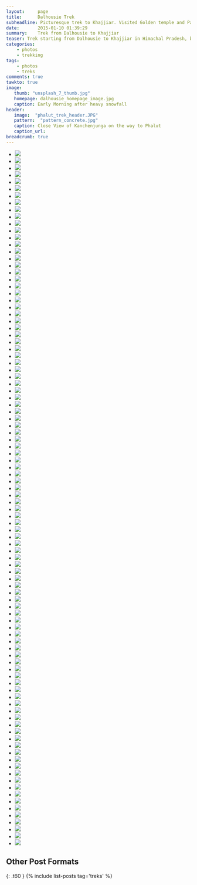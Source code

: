 ```yaml
---
layout:     page
title:      Dalhousie Trek
subheadline: Picturesque trek to Khajjiar. Visited Golden temple and Pak border on the way back.
date:       2015-01-10 01:39:29
summary:    Trek from Dalhousie to Khajjiar
teaser: Trek starting from Dalhousie to Khajjiar in Himachal Pradesh, box of surprises. 
categories: 
    - photos
    - trekking
tags:
    - photos
    - treks    
comments: true
tawkto: true
image:
   thumb: "unsplash_7_thumb.jpg"
   homepage: dalhousie_homepage_image.jpg
   caption: Early Morning after heavy snowfall
header:
   image:  "phalut_trek_header.JPG"
   pattern:  "pattern_concrete.jpg"
   caption: Close View of Kanchenjunga on the way to Phalut
   caption_url: 
breadcrumb: true
---
```

<ul class="clearing-thumbs small-block-grid-3" data-clearing="">

<li><a href="{{ site.url }}/images/posts/dalhousie_trek/10153638487600032.jpg"><img data-caption="Trek Sandakhpu - Phalut" class="th" src="{{ site.url }}/images/posts/dalhousie_trek/10153638487600032.jpg"></a></li>
<li><a href="{{ site.url }}/images/posts/dalhousie_trek/10153638543970032.jpg"><img data-caption="Trek Sandakhpu - Phalut" class="th" src="{{ site.url }}/images/posts/dalhousie_trek/10153638543970032.jpg"></a></li>
<li><a href="{{ site.url }}/images/posts/dalhousie_trek/10153641779020032.jpg"><img data-caption="Trek Sandakhpu - Phalut" class="th" src="{{ site.url }}/images/posts/dalhousie_trek/10153641779020032.jpg"></a></li>
<li><a href="{{ site.url }}/images/posts/dalhousie_trek/10153638488730032.jpg"><img data-caption="Trek Sandakhpu - Phalut" class="th" src="{{ site.url }}/images/posts/dalhousie_trek/10153638488730032.jpg"></a></li>
<li><a href="{{ site.url }}/images/posts/dalhousie_trek/10153638544020032.jpg"><img data-caption="Trek Sandakhpu - Phalut" class="th" src="{{ site.url }}/images/posts/dalhousie_trek/10153638544020032.jpg"></a></li>
<li><a href="{{ site.url }}/images/posts/dalhousie_trek/10153641779130032.jpg"><img data-caption="Trek Sandakhpu - Phalut" class="th" src="{{ site.url }}/images/posts/dalhousie_trek/10153641779130032.jpg"></a></li>
<li><a href="{{ site.url }}/images/posts/dalhousie_trek/10153638489145032.jpg"><img data-caption="Trek Sandakhpu - Phalut" class="th" src="{{ site.url }}/images/posts/dalhousie_trek/10153638489145032.jpg"></a></li>
<li><a href="{{ site.url }}/images/posts/dalhousie_trek/10153638544105032.jpg"><img data-caption="Trek Sandakhpu - Phalut" class="th" src="{{ site.url }}/images/posts/dalhousie_trek/10153638544105032.jpg"></a></li>
<li><a href="{{ site.url }}/images/posts/dalhousie_trek/10153641779300032.jpg"><img data-caption="Trek Sandakhpu - Phalut" class="th" src="{{ site.url }}/images/posts/dalhousie_trek/10153641779300032.jpg"></a></li>
<li><a href="{{ site.url }}/images/posts/dalhousie_trek/10153638489215032.jpg"><img data-caption="Trek Sandakhpu - Phalut" class="th" src="{{ site.url }}/images/posts/dalhousie_trek/10153638489215032.jpg"></a></li>
<li><a href="{{ site.url }}/images/posts/dalhousie_trek/10153638544245032.jpg"><img data-caption="Trek Sandakhpu - Phalut" class="th" src="{{ site.url }}/images/posts/dalhousie_trek/10153638544245032.jpg"></a></li>
<li><a href="{{ site.url }}/images/posts/dalhousie_trek/10153641787070032.jpg"><img data-caption="Trek Sandakhpu - Phalut" class="th" src="{{ site.url }}/images/posts/dalhousie_trek/10153641787070032.jpg"></a></li>
<li><a href="{{ site.url }}/images/posts/dalhousie_trek/10153638489445032.jpg"><img data-caption="Trek Sandakhpu - Phalut" class="th" src="{{ site.url }}/images/posts/dalhousie_trek/10153638489445032.jpg"></a></li>
<li><a href="{{ site.url }}/images/posts/dalhousie_trek/10153638544385032.jpg"><img data-caption="Trek Sandakhpu - Phalut" class="th" src="{{ site.url }}/images/posts/dalhousie_trek/10153638544385032.jpg"></a></li>
<li><a href="{{ site.url }}/images/posts/dalhousie_trek/10153641787125032.jpg"><img data-caption="Trek Sandakhpu - Phalut" class="th" src="{{ site.url }}/images/posts/dalhousie_trek/10153641787125032.jpg"></a></li>
<li><a href="{{ site.url }}/images/posts/dalhousie_trek/10153638489980032.jpg"><img data-caption="Trek Sandakhpu - Phalut" class="th" src="{{ site.url }}/images/posts/dalhousie_trek/10153638489980032.jpg"></a></li>
<li><a href="{{ site.url }}/images/posts/dalhousie_trek/10153638544610032.jpg"><img data-caption="Trek Sandakhpu - Phalut" class="th" src="{{ site.url }}/images/posts/dalhousie_trek/10153638544610032.jpg"></a></li>
<li><a href="{{ site.url }}/images/posts/dalhousie_trek/10153641787165032.jpg"><img data-caption="Trek Sandakhpu - Phalut" class="th" src="{{ site.url }}/images/posts/dalhousie_trek/10153641787165032.jpg"></a></li>
<li><a href="{{ site.url }}/images/posts/dalhousie_trek/10153638490020032.jpg"><img data-caption="Trek Sandakhpu - Phalut" class="th" src="{{ site.url }}/images/posts/dalhousie_trek/10153638490020032.jpg"></a></li>
<li><a href="{{ site.url }}/images/posts/dalhousie_trek/10153638660465032.jpg"><img data-caption="Trek Sandakhpu - Phalut" class="th" src="{{ site.url }}/images/posts/dalhousie_trek/10153638660465032.jpg"></a></li>
<li><a href="{{ site.url }}/images/posts/dalhousie_trek/10153641787600032.jpg"><img data-caption="Trek Sandakhpu - Phalut" class="th" src="{{ site.url }}/images/posts/dalhousie_trek/10153641787600032.jpg"></a></li>
<li><a href="{{ site.url }}/images/posts/dalhousie_trek/10153638502335032.jpg"><img data-caption="Trek Sandakhpu - Phalut" class="th" src="{{ site.url }}/images/posts/dalhousie_trek/10153638502335032.jpg"></a></li>
<li><a href="{{ site.url }}/images/posts/dalhousie_trek/10153638660715032.jpg"><img data-caption="Trek Sandakhpu - Phalut" class="th" src="{{ site.url }}/images/posts/dalhousie_trek/10153638660715032.jpg"></a></li>
<li><a href="{{ site.url }}/images/posts/dalhousie_trek/10153641787780032.jpg"><img data-caption="Trek Sandakhpu - Phalut" class="th" src="{{ site.url }}/images/posts/dalhousie_trek/10153641787780032.jpg"></a></li>
<li><a href="{{ site.url }}/images/posts/dalhousie_trek/10153638502620032.jpg"><img data-caption="Trek Sandakhpu - Phalut" class="th" src="{{ site.url }}/images/posts/dalhousie_trek/10153638502620032.jpg"></a></li>
<li><a href="{{ site.url }}/images/posts/dalhousie_trek/10153638660760032.jpg"><img data-caption="Trek Sandakhpu - Phalut" class="th" src="{{ site.url }}/images/posts/dalhousie_trek/10153638660760032.jpg"></a></li>
<li><a href="{{ site.url }}/images/posts/dalhousie_trek/10153641787855032.jpg"><img data-caption="Trek Sandakhpu - Phalut" class="th" src="{{ site.url }}/images/posts/dalhousie_trek/10153641787855032.jpg"></a></li>
<li><a href="{{ site.url }}/images/posts/dalhousie_trek/10153638503000032.jpg"><img data-caption="Trek Sandakhpu - Phalut" class="th" src="{{ site.url }}/images/posts/dalhousie_trek/10153638503000032.jpg"></a></li>
<li><a href="{{ site.url }}/images/posts/dalhousie_trek/10153638661065032.jpg"><img data-caption="Trek Sandakhpu - Phalut" class="th" src="{{ site.url }}/images/posts/dalhousie_trek/10153638661065032.jpg"></a></li>
<li><a href="{{ site.url }}/images/posts/dalhousie_trek/10153641788075032.jpg"><img data-caption="Trek Sandakhpu - Phalut" class="th" src="{{ site.url }}/images/posts/dalhousie_trek/10153641788075032.jpg"></a></li>
<li><a href="{{ site.url }}/images/posts/dalhousie_trek/10153638503270032.jpg"><img data-caption="Trek Sandakhpu - Phalut" class="th" src="{{ site.url }}/images/posts/dalhousie_trek/10153638503270032.jpg"></a></li>
<li><a href="{{ site.url }}/images/posts/dalhousie_trek/10153638661550032.jpg"><img data-caption="Trek Sandakhpu - Phalut" class="th" src="{{ site.url }}/images/posts/dalhousie_trek/10153638661550032.jpg"></a></li>
<li><a href="{{ site.url }}/images/posts/dalhousie_trek/10153641788080032.jpg"><img data-caption="Trek Sandakhpu - Phalut" class="th" src="{{ site.url }}/images/posts/dalhousie_trek/10153641788080032.jpg"></a></li>
<li><a href="{{ site.url }}/images/posts/dalhousie_trek/10153638503785032.jpg"><img data-caption="Trek Sandakhpu - Phalut" class="th" src="{{ site.url }}/images/posts/dalhousie_trek/10153638503785032.jpg"></a></li>
<li><a href="{{ site.url }}/images/posts/dalhousie_trek/10153638661740032.jpg"><img data-caption="Trek Sandakhpu - Phalut" class="th" src="{{ site.url }}/images/posts/dalhousie_trek/10153638661740032.jpg"></a></li>
<li><a href="{{ site.url }}/images/posts/dalhousie_trek/10153649658470032.jpg"><img data-caption="Trek Sandakhpu - Phalut" class="th" src="{{ site.url }}/images/posts/dalhousie_trek/10153649658470032.jpg"></a></li>
<li><a href="{{ site.url }}/images/posts/dalhousie_trek/10153638503925032.jpg"><img data-caption="Trek Sandakhpu - Phalut" class="th" src="{{ site.url }}/images/posts/dalhousie_trek/10153638503925032.jpg"></a></li>
<li><a href="{{ site.url }}/images/posts/dalhousie_trek/10153638661840032.jpg"><img data-caption="Trek Sandakhpu - Phalut" class="th" src="{{ site.url }}/images/posts/dalhousie_trek/10153638661840032.jpg"></a></li>
<li><a href="{{ site.url }}/images/posts/dalhousie_trek/10153649658640032.jpg"><img data-caption="Trek Sandakhpu - Phalut" class="th" src="{{ site.url }}/images/posts/dalhousie_trek/10153649658640032.jpg"></a></li>
<li><a href="{{ site.url }}/images/posts/dalhousie_trek/10153638504045032.jpg"><img data-caption="Trek Sandakhpu - Phalut" class="th" src="{{ site.url }}/images/posts/dalhousie_trek/10153638504045032.jpg"></a></li>
<li><a href="{{ site.url }}/images/posts/dalhousie_trek/10153638662130032.jpg"><img data-caption="Trek Sandakhpu - Phalut" class="th" src="{{ site.url }}/images/posts/dalhousie_trek/10153638662130032.jpg"></a></li>
<li><a href="{{ site.url }}/images/posts/dalhousie_trek/10153649658845032.jpg"><img data-caption="Trek Sandakhpu - Phalut" class="th" src="{{ site.url }}/images/posts/dalhousie_trek/10153649658845032.jpg"></a></li>
<li><a href="{{ site.url }}/images/posts/dalhousie_trek/10153638504270032.jpg"><img data-caption="Trek Sandakhpu - Phalut" class="th" src="{{ site.url }}/images/posts/dalhousie_trek/10153638504270032.jpg"></a></li>
<li><a href="{{ site.url }}/images/posts/dalhousie_trek/10153638696080032.jpg"><img data-caption="Trek Sandakhpu - Phalut" class="th" src="{{ site.url }}/images/posts/dalhousie_trek/10153638696080032.jpg"></a></li>
<li><a href="{{ site.url }}/images/posts/dalhousie_trek/10153649659120032.jpg"><img data-caption="Trek Sandakhpu - Phalut" class="th" src="{{ site.url }}/images/posts/dalhousie_trek/10153649659120032.jpg"></a></li>
<li><a href="{{ site.url }}/images/posts/dalhousie_trek/10153638504545032.jpg"><img data-caption="Trek Sandakhpu - Phalut" class="th" src="{{ site.url }}/images/posts/dalhousie_trek/10153638504545032.jpg"></a></li>
<li><a href="{{ site.url }}/images/posts/dalhousie_trek/10153638696105032.jpg"><img data-caption="Trek Sandakhpu - Phalut" class="th" src="{{ site.url }}/images/posts/dalhousie_trek/10153638696105032.jpg"></a></li>
<li><a href="{{ site.url }}/images/posts/dalhousie_trek/10153649659260032.jpg"><img data-caption="Trek Sandakhpu - Phalut" class="th" src="{{ site.url }}/images/posts/dalhousie_trek/10153649659260032.jpg"></a></li>
<li><a href="{{ site.url }}/images/posts/dalhousie_trek/10153638504735032.jpg"><img data-caption="Trek Sandakhpu - Phalut" class="th" src="{{ site.url }}/images/posts/dalhousie_trek/10153638504735032.jpg"></a></li>
<li><a href="{{ site.url }}/images/posts/dalhousie_trek/10153638696190032.jpg"><img data-caption="Trek Sandakhpu - Phalut" class="th" src="{{ site.url }}/images/posts/dalhousie_trek/10153638696190032.jpg"></a></li>
<li><a href="{{ site.url }}/images/posts/dalhousie_trek/10153649659390032.jpg"><img data-caption="Trek Sandakhpu - Phalut" class="th" src="{{ site.url }}/images/posts/dalhousie_trek/10153649659390032.jpg"></a></li>
<li><a href="{{ site.url }}/images/posts/dalhousie_trek/10153638504970032.jpg"><img data-caption="Trek Sandakhpu - Phalut" class="th" src="{{ site.url }}/images/posts/dalhousie_trek/10153638504970032.jpg"></a></li>
<li><a href="{{ site.url }}/images/posts/dalhousie_trek/10153638696510032.jpg"><img data-caption="Trek Sandakhpu - Phalut" class="th" src="{{ site.url }}/images/posts/dalhousie_trek/10153638696510032.jpg"></a></li>
<li><a href="{{ site.url }}/images/posts/dalhousie_trek/10153649659825032.jpg"><img data-caption="Trek Sandakhpu - Phalut" class="th" src="{{ site.url }}/images/posts/dalhousie_trek/10153649659825032.jpg"></a></li>
<li><a href="{{ site.url }}/images/posts/dalhousie_trek/10153638505155032.jpg"><img data-caption="Trek Sandakhpu - Phalut" class="th" src="{{ site.url }}/images/posts/dalhousie_trek/10153638505155032.jpg"></a></li>
<li><a href="{{ site.url }}/images/posts/dalhousie_trek/10153638696745032.jpg"><img data-caption="Trek Sandakhpu - Phalut" class="th" src="{{ site.url }}/images/posts/dalhousie_trek/10153638696745032.jpg"></a></li>
<li><a href="{{ site.url }}/images/posts/dalhousie_trek/10153649659840032.jpg"><img data-caption="Trek Sandakhpu - Phalut" class="th" src="{{ site.url }}/images/posts/dalhousie_trek/10153649659840032.jpg"></a></li>
<li><a href="{{ site.url }}/images/posts/dalhousie_trek/10153638505420032.jpg"><img data-caption="Trek Sandakhpu - Phalut" class="th" src="{{ site.url }}/images/posts/dalhousie_trek/10153638505420032.jpg"></a></li>
<li><a href="{{ site.url }}/images/posts/dalhousie_trek/10153638696785032.jpg"><img data-caption="Trek Sandakhpu - Phalut" class="th" src="{{ site.url }}/images/posts/dalhousie_trek/10153638696785032.jpg"></a></li>
<li><a href="{{ site.url }}/images/posts/dalhousie_trek/10153649659845032.jpg"><img data-caption="Trek Sandakhpu - Phalut" class="th" src="{{ site.url }}/images/posts/dalhousie_trek/10153649659845032.jpg"></a></li>
<li><a href="{{ site.url }}/images/posts/dalhousie_trek/10153638505465032.jpg"><img data-caption="Trek Sandakhpu - Phalut" class="th" src="{{ site.url }}/images/posts/dalhousie_trek/10153638505465032.jpg"></a></li>
<li><a href="{{ site.url }}/images/posts/dalhousie_trek/10153638697320032.jpg"><img data-caption="Trek Sandakhpu - Phalut" class="th" src="{{ site.url }}/images/posts/dalhousie_trek/10153638697320032.jpg"></a></li>
<li><a href="{{ site.url }}/images/posts/dalhousie_trek/10153649660050032.jpg"><img data-caption="Trek Sandakhpu - Phalut" class="th" src="{{ site.url }}/images/posts/dalhousie_trek/10153649660050032.jpg"></a></li>
<li><a href="{{ site.url }}/images/posts/dalhousie_trek/10153638505645032.jpg"><img data-caption="Trek Sandakhpu - Phalut" class="th" src="{{ site.url }}/images/posts/dalhousie_trek/10153638505645032.jpg"></a></li>
<li><a href="{{ site.url }}/images/posts/dalhousie_trek/10153638697340032.jpg"><img data-caption="Trek Sandakhpu - Phalut" class="th" src="{{ site.url }}/images/posts/dalhousie_trek/10153638697340032.jpg"></a></li>
<li><a href="{{ site.url }}/images/posts/dalhousie_trek/10153649660150032.jpg"><img data-caption="Trek Sandakhpu - Phalut" class="th" src="{{ site.url }}/images/posts/dalhousie_trek/10153649660150032.jpg"></a></li>
<li><a href="{{ site.url }}/images/posts/dalhousie_trek/10153638505900032.jpg"><img data-caption="Trek Sandakhpu - Phalut" class="th" src="{{ site.url }}/images/posts/dalhousie_trek/10153638505900032.jpg"></a></li>
<li><a href="{{ site.url }}/images/posts/dalhousie_trek/10153639092945032.jpg"><img data-caption="Trek Sandakhpu - Phalut" class="th" src="{{ site.url }}/images/posts/dalhousie_trek/10153639092945032.jpg"></a></li>
<li><a href="{{ site.url }}/images/posts/dalhousie_trek/10153649660185032.jpg"><img data-caption="Trek Sandakhpu - Phalut" class="th" src="{{ site.url }}/images/posts/dalhousie_trek/10153649660185032.jpg"></a></li>
<li><a href="{{ site.url }}/images/posts/dalhousie_trek/10153638530245032.jpg"><img data-caption="Trek Sandakhpu - Phalut" class="th" src="{{ site.url }}/images/posts/dalhousie_trek/10153638530245032.jpg"></a></li>
<li><a href="{{ site.url }}/images/posts/dalhousie_trek/10153639093120032.jpg"><img data-caption="Trek Sandakhpu - Phalut" class="th" src="{{ site.url }}/images/posts/dalhousie_trek/10153639093120032.jpg"></a></li>
<li><a href="{{ site.url }}/images/posts/dalhousie_trek/10153649660280032.jpg"><img data-caption="Trek Sandakhpu - Phalut" class="th" src="{{ site.url }}/images/posts/dalhousie_trek/10153649660280032.jpg"></a></li>
<li><a href="{{ site.url }}/images/posts/dalhousie_trek/10153638530285032.jpg"><img data-caption="Trek Sandakhpu - Phalut" class="th" src="{{ site.url }}/images/posts/dalhousie_trek/10153638530285032.jpg"></a></li>
<li><a href="{{ site.url }}/images/posts/dalhousie_trek/10153639093615032.jpg"><img data-caption="Trek Sandakhpu - Phalut" class="th" src="{{ site.url }}/images/posts/dalhousie_trek/10153639093615032.jpg"></a></li>
<li><a href="{{ site.url }}/images/posts/dalhousie_trek/10153649660310032.jpg"><img data-caption="Trek Sandakhpu - Phalut" class="th" src="{{ site.url }}/images/posts/dalhousie_trek/10153649660310032.jpg"></a></li>
<li><a href="{{ site.url }}/images/posts/dalhousie_trek/10153638530385032.jpg"><img data-caption="Trek Sandakhpu - Phalut" class="th" src="{{ site.url }}/images/posts/dalhousie_trek/10153638530385032.jpg"></a></li>
<li><a href="{{ site.url }}/images/posts/dalhousie_trek/10153639093885032.jpg"><img data-caption="Trek Sandakhpu - Phalut" class="th" src="{{ site.url }}/images/posts/dalhousie_trek/10153639093885032.jpg"></a></li>
<li><a href="{{ site.url }}/images/posts/dalhousie_trek/10153649660400032.jpg"><img data-caption="Trek Sandakhpu - Phalut" class="th" src="{{ site.url }}/images/posts/dalhousie_trek/10153649660400032.jpg"></a></li>
<li><a href="{{ site.url }}/images/posts/dalhousie_trek/10153638530535032.jpg"><img data-caption="Trek Sandakhpu - Phalut" class="th" src="{{ site.url }}/images/posts/dalhousie_trek/10153638530535032.jpg"></a></li>
<li><a href="{{ site.url }}/images/posts/dalhousie_trek/10153639093905032.jpg"><img data-caption="Trek Sandakhpu - Phalut" class="th" src="{{ site.url }}/images/posts/dalhousie_trek/10153639093905032.jpg"></a></li>
<li><a href="{{ site.url }}/images/posts/dalhousie_trek/10153650226400032.jpg"><img data-caption="Trek Sandakhpu - Phalut" class="th" src="{{ site.url }}/images/posts/dalhousie_trek/10153650226400032.jpg"></a></li>
<li><a href="{{ site.url }}/images/posts/dalhousie_trek/10153638530815032.jpg"><img data-caption="Trek Sandakhpu - Phalut" class="th" src="{{ site.url }}/images/posts/dalhousie_trek/10153638530815032.jpg"></a></li>
<li><a href="{{ site.url }}/images/posts/dalhousie_trek/10153639094515032.jpg"><img data-caption="Trek Sandakhpu - Phalut" class="th" src="{{ site.url }}/images/posts/dalhousie_trek/10153639094515032.jpg"></a></li>
<li><a href="{{ site.url }}/images/posts/dalhousie_trek/10153650226465032.jpg"><img data-caption="Trek Sandakhpu - Phalut" class="th" src="{{ site.url }}/images/posts/dalhousie_trek/10153650226465032.jpg"></a></li>
<li><a href="{{ site.url }}/images/posts/dalhousie_trek/10153638530940032.jpg"><img data-caption="Trek Sandakhpu - Phalut" class="th" src="{{ site.url }}/images/posts/dalhousie_trek/10153638530940032.jpg"></a></li>
<li><a href="{{ site.url }}/images/posts/dalhousie_trek/10153639094520032.jpg"><img data-caption="Trek Sandakhpu - Phalut" class="th" src="{{ site.url }}/images/posts/dalhousie_trek/10153639094520032.jpg"></a></li>
<li><a href="{{ site.url }}/images/posts/dalhousie_trek/10153656528880032.jpg"><img data-caption="Trek Sandakhpu - Phalut" class="th" src="{{ site.url }}/images/posts/dalhousie_trek/10153656528880032.jpg"></a></li>
<li><a href="{{ site.url }}/images/posts/dalhousie_trek/10153638531060032.jpg"><img data-caption="Trek Sandakhpu - Phalut" class="th" src="{{ site.url }}/images/posts/dalhousie_trek/10153638531060032.jpg"></a></li>
<li><a href="{{ site.url }}/images/posts/dalhousie_trek/10153639094555032.jpg"><img data-caption="Trek Sandakhpu - Phalut" class="th" src="{{ site.url }}/images/posts/dalhousie_trek/10153639094555032.jpg"></a></li>
<li><a href="{{ site.url }}/images/posts/dalhousie_trek/10153656528885032.jpg"><img data-caption="Trek Sandakhpu - Phalut" class="th" src="{{ site.url }}/images/posts/dalhousie_trek/10153656528885032.jpg"></a></li>
<li><a href="{{ site.url }}/images/posts/dalhousie_trek/10153638531170032.jpg"><img data-caption="Trek Sandakhpu - Phalut" class="th" src="{{ site.url }}/images/posts/dalhousie_trek/10153638531170032.jpg"></a></li>
<li><a href="{{ site.url }}/images/posts/dalhousie_trek/10153641778340032.jpg"><img data-caption="Trek Sandakhpu - Phalut" class="th" src="{{ site.url }}/images/posts/dalhousie_trek/10153641778340032.jpg"></a></li>
<li><a href="{{ site.url }}/images/posts/dalhousie_trek/"><img data-caption="Trek Sandakhpu - Phalut" class="th" src="{{ site.url }}/images/posts/dalhousie_trek/"></a></li>
<li><a href="{{ site.url }}/images/posts/dalhousie_trek/10153638531555032.jpg"><img data-caption="Trek Sandakhpu - Phalut" class="th" src="{{ site.url }}/images/posts/dalhousie_trek/10153638531555032.jpg"></a></li>
<li><a href="{{ site.url }}/images/posts/dalhousie_trek/10153641778390032.jpg"><img data-caption="Trek Sandakhpu - Phalut" class="th" src="{{ site.url }}/images/posts/dalhousie_trek/10153641778390032.jpg"></a></li>
<li><a href="{{ site.url }}/images/posts/dalhousie_trek/"><img data-caption="Trek Sandakhpu - Phalut" class="th" src="{{ site.url }}/images/posts/dalhousie_trek/"></a></li>
<li><a href="{{ site.url }}/images/posts/dalhousie_trek/10153638531720032.jpg"><img data-caption="Trek Sandakhpu - Phalut" class="th" src="{{ site.url }}/images/posts/dalhousie_trek/10153638531720032.jpg"></a></li>
<li><a href="{{ site.url }}/images/posts/dalhousie_trek/10153641778495032.jpg"><img data-caption="Trek Sandakhpu - Phalut" class="th" src="{{ site.url }}/images/posts/dalhousie_trek/10153641778495032.jpg"></a></li>
<li><a href="{{ site.url }}/images/posts/dalhousie_trek/10153638531830032.jpg"><img data-caption="Trek Sandakhpu - Phalut" class="th" src="{{ site.url }}/images/posts/dalhousie_trek/10153638531830032.jpg"></a></li>
<li><a href="{{ site.url }}/images/posts/dalhousie_trek/10153641778700032.jpg"><img data-caption="Trek Sandakhpu - Phalut" class="th" src="{{ site.url }}/images/posts/dalhousie_trek/10153641778700032.jpg"></a></li>
</ul>

## Other Post Formats
{: .t60 }
{% include list-posts tag='treks' %}